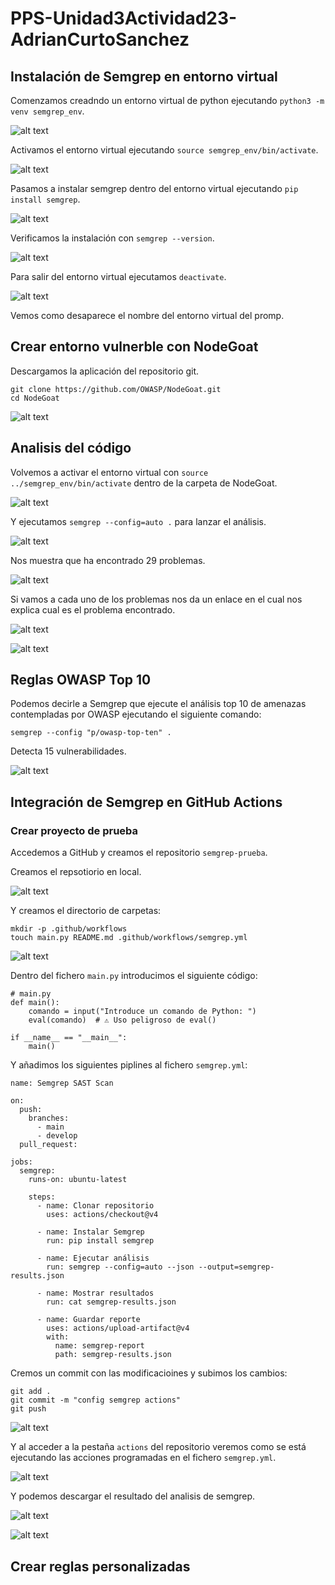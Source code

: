 # PPS-Unidad3Actividad23-AdrianCurtoSanchez

## Instalación de Semgrep en entorno virtual

Comenzamos creadndo un entorno virtual de python ejecutando `python3 -m venv semgrep_env`.

![alt text](images/venv-semgrep.png)

Activamos el entorno virtual ejecutando `source semgrep_env/bin/activate`.

![alt text](images/activate-venv.png)

Pasamos a instalar semgrep dentro del entorno virtual ejecutando `pip install semgrep`.

![alt text](images/install-semgrep.png)

Verificamos la instalación con `semgrep --version`.

![alt text](images/semgrep-version.png)

Para salir del entorno virtual ejecutamos `deactivate`.

![alt text](images/deactivate.png)

Vemos como desaparece el nombre del entorno virtual del promp.

## Crear entorno vulnerble con NodeGoat

Descargamos la aplicación del repositorio git.

```
git clone https://github.com/OWASP/NodeGoat.git
cd NodeGoat
```

![alt text](images/clone-nodegoat.png)

## Analisis del código

Volvemos a activar el entorno virtual con `source ../semgrep_env/bin/activate` dentro de la carpeta de NodeGoat.

![alt text](images/activate-2.png)

Y ejecutamos `semgrep --config=auto .` para lanzar el análisis.

![alt text](images/semgrep-analisis.png)

Nos muestra que ha encontrado 29 problemas.

![alt text](images/semgrep-results.png)

Si vamos a cada uno de los problemas nos da un enlace en el cual nos explica cual es el problema encontrado.

![alt text](images/problem.png)

![alt text](images/enlace-correccion.png)

## Reglas OWASP Top 10

Podemos decirle a Semgrep que ejecute el análisis top 10 de amenazas contempladas por OWASP ejecutando el siguiente comando:
```
semgrep --config "p/owasp-top-ten" .
```

Detecta 15 vulnerabilidades.

![alt text](images/owasp-10-vulns.png)

## Integración de Semgrep en GitHub Actions

### Crear proyecto de prueba

Accedemos a GitHub y creamos el repositorio `semgrep-prueba`.

Creamos el repsotiorio en local.

![alt text](images/repo-semgrep-prueba.png)

Y creamos el directorio de carpetas:
```
mkdir -p .github/workflows
touch main.py README.md .github/workflows/semgrep.yml
```

![alt text](images/structura-github-actions.png)

Dentro del fichero `main.py` introducimos el siguiente código:
```
# main.py
def main():
    comando = input("Introduce un comando de Python: ")
    eval(comando)  # ⚠️ Uso peligroso de eval()

if __name__ == "__main__":
    main()
```

Y añadimos los siguientes piplines al fichero `semgrep.yml`:
```
name: Semgrep SAST Scan

on:
  push:
    branches:
      - main
      - develop
  pull_request:

jobs:
  semgrep:
    runs-on: ubuntu-latest

    steps:
      - name: Clonar repositorio
        uses: actions/checkout@v4

      - name: Instalar Semgrep
        run: pip install semgrep

      - name: Ejecutar análisis
        run: semgrep --config=auto --json --output=semgrep-results.json

      - name: Mostrar resultados
        run: cat semgrep-results.json

      - name: Guardar reporte
        uses: actions/upload-artifact@v4
        with:
          name: semgrep-report
          path: semgrep-results.json
```

Cremos un commit con las modificacioines y subimos los cambios:
```
git add .
git commit -m "config semgrep actions"
git push
```

![alt text](images/git-commit-actions.png)

Y al acceder a la pestaña `actions` del repositorio veremos como se está ejecutando las acciones programadas en el fichero `semgrep.yml`.

![alt text](images/semgrep-github-action-run.png)

Y podemos descargar el resultado del analisis de semgrep.

![alt text](images/semgrep-actions-results.png)

![alt text](images/semgrep-actions-report.png)

## Crear reglas personalizadas

